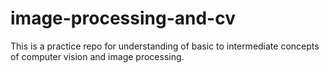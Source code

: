 # image-processing-and-cv
This is a practice repo for understanding of basic to intermediate concepts of computer vision and image processing.
